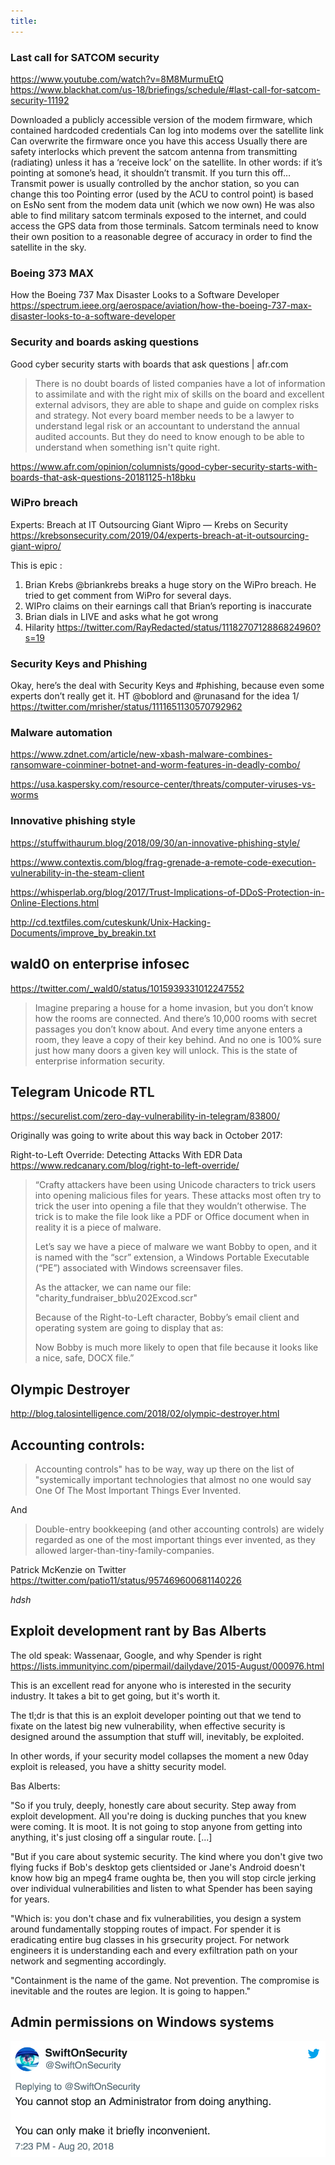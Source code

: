 ```yaml
---
title: 
---
```


### Last call for SATCOM security

https://www.youtube.com/watch?v=8M8MurmuEtQ
https://www.blackhat.com/us-18/briefings/schedule/#last-call-for-satcom-security-11192

 Downloaded a publicly accessible version of the modem firmware, which contained hardcoded credentials
Can log into modems over the satellite link
Can overwrite the firmware once you have this access
Usually there are safety interlocks which prevent the satcom antenna from transmitting (radiating) unless it has a ‘receive lock’ on the satellite. In other words: if it’s pointing at somone’s head, it shouldn’t transmit.
If you turn this off…
Transmit power is usually controlled by the anchor station, so you can change this too
Pointing error (used by the ACU to control point) is based on EsNo sent from the modem data unit (which we now own)
He was also able to find military satcom terminals exposed to the internet, and could access the GPS data from those terminals. Satcom terminals need to know their own position to a reasonable degree of accuracy in order to find the satellite in the sky.


### Boeing 373 MAX

How the Boeing 737 Max Disaster Looks to a Software Developer https://spectrum.ieee.org/aerospace/aviation/how-the-boeing-737-max-disaster-looks-to-a-software-developer



### Security and boards asking questions

Good cyber security starts with boards that ask questions | afr.com

>There is no doubt boards of listed companies have a lot of information to assimilate and with the right mix of skills on the board and excellent external advisors, they are able to shape and guide on complex risks and strategy. Not every board member needs to be a lawyer to understand legal risk or an accountant to understand the annual audited accounts. But they do need to know enough to be able to understand when something isn't quite right. 

https://www.afr.com/opinion/columnists/good-cyber-security-starts-with-boards-that-ask-questions-20181125-h18bku

### WiPro breach

Experts: Breach at IT Outsourcing Giant Wipro — Krebs on Security
https://krebsonsecurity.com/2019/04/experts-breach-at-it-outsourcing-giant-wipro/

This is epic : 
1. Brian Krebs @briankrebs breaks a huge story on the WiPro breach. He tried to get comment from WiPro for several days. 
2. WIPro claims on their earnings call that Brian’s reporting is inaccurate 
3. Brian dials in LIVE and asks what he got wrong
4. Hilarity
https://twitter.com/RayRedacted/status/1118270712886824960?s=19

### Security Keys and Phishing

Okay, here’s the deal with Security Keys and #phishing, because even some experts don’t really get it. HT @boblord and @runasand for the idea 1/
https://twitter.com/mrisher/status/1111651130570792962

### Malware automation

https://www.zdnet.com/article/new-xbash-malware-combines-ransomware-coinminer-botnet-and-worm-features-in-deadly-combo/

https://usa.kaspersky.com/resource-center/threats/computer-viruses-vs-worms


### Innovative phishing style

https://stuffwithaurum.blog/2018/09/30/an-innovative-phishing-style/



https://www.contextis.com/blog/frag-grenade-a-remote-code-execution-vulnerability-in-the-steam-client

https://whisperlab.org/blog/2017/Trust-Implications-of-DDoS-Protection-in-Online-Elections.html

http://cd.textfiles.com/cuteskunk/Unix-Hacking-Documents/improve_by_breakin.txt



## wald0 on enterprise infosec
https://twitter.com/_wald0/status/1015939331012247552

>Imagine preparing a house for a home invasion, but you don’t know how the rooms are connected. And there’s 10,000 rooms with secret passages you don’t know about. And every time anyone enters a room, they leave a copy of their key behind. And no one is 100% sure just how many doors a given key will unlock. This is the state of enterprise information security.



## Telegram Unicode RTL

https://securelist.com/zero-day-vulnerability-in-telegram/83800/

Originally was going to write about this way back in October 2017:

Right-to-Left Override: Detecting Attacks With EDR Data
https://www.redcanary.com/blog/right-to-left-override/
>“Crafty attackers have been using Unicode characters to trick users into opening malicious files for years. These attacks most often try to trick the user into opening a file that they wouldn’t otherwise. The trick is to make the file look like a PDF or Office document when in reality it is a piece of malware.
>
>Let’s say we have a piece of malware we want Bobby to open, and it is named with the “scr” extension, a Windows Portable Executable (“PE”) associated with Windows screensaver files.
>
>As the attacker, we can name our file: "charity_fundraiser_bb\u202Excod.scr"
>
>Because of the Right-to-Left character, Bobby’s email client and operating system are going to display that as:
>
>Now Bobby is much more likely to open that file because it looks like a nice, safe, DOCX file.”

## Olympic Destroyer

http://blog.talosintelligence.com/2018/02/olympic-destroyer.html


## Accounting controls:

>Accounting controls" has to be way, way up there on the list of "systemically important technologies that almost no one would say One Of The Most Important Things Ever Invented.

And

>Double-entry bookkeeping (and other accounting controls) are widely regarded as one of the most important things ever invented, as they allowed larger-than-tiny-family-companies.

Patrick McKenzie on Twitter
https://twitter.com/patio11/status/957469600681140226

*hdsh*



## Exploit development rant by Bas Alberts

The old speak: Wassenaar, Google,	and why Spender is right
https://lists.immunityinc.com/pipermail/dailydave/2015-August/000976.html

This is an excellent read for anyone who is interested in the security industry. It takes a bit to get going, but it's worth it.

The tl;dr is that this is an exploit developer pointing out that we tend to fixate on the latest big new vulnerability, when effective security is designed around the assumption that stuff will, inevitably, be exploited.

In other words, if your security model collapses the moment a new 0day exploit is released, you have a shitty security model.

Bas Alberts:

"So if you truly, deeply, honestly care about security. Step away from
exploit development. All you're doing is ducking punches that you knew
were coming. It is moot. It is not going to stop anyone from getting
into anything, it's just closing off a singular route. [...]

"But if you care about systemic security. The kind where you don't give
two flying fucks if Bob's desktop gets clientsided or Jane's Android
doesn't know how big an mpeg4 frame oughta be, then you will stop circle
jerking over individual vulnerabilities and listen to what Spender has
been saying for years.

"Which is: you don't chase and fix vulnerabilities, you design a system
around fundamentally stopping routes of impact. For spender it is
eradicating entire bug classes in his grsecurity project. For network
engineers it is understanding each and every exfiltration path on your
network and segmenting accordingly.

"Containment is the name of the game. Not prevention. The compromise is
inevitable and the routes are legion. It is going to happen."


## Admin permissions on Windows systems

[![](/images/swift-administrator.PNG)](https://twitter.com/SwiftOnSecurity/status/1031592610622832640)
